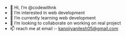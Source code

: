 - 👋 Hi, I’m @codewithnk
- 👀 I’m interested in web development
- 🌱 I’m currently learning web development
- 💞️ I’m looking to collaborate on working on real project
- 📫 reach me at email :- kanojiyanilesh05@gmail.com

<!---
codewithnk/codewithnk is a ✨ special ✨ repository because its `README.md` (this file) appears on your GitHub profile.
You can click the Preview link to take a look at your changes.
--->
